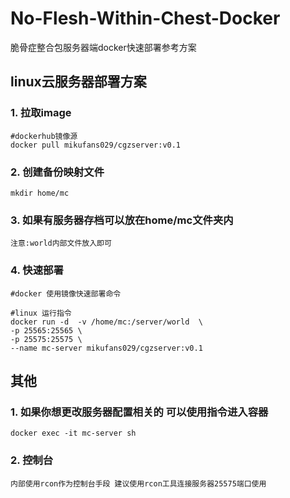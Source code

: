 # No-Flesh-Within-Chest-Docker
脆骨症整合包服务器端docker快速部署参考方案


## linux云服务器部署方案

### 1. 拉取image  
    #dockerhub镜像源
    docker pull mikufans029/cgzserver:v0.1


### 2. 创建备份映射文件

    mkdir home/mc

### 3. 如果有服务器存档可以放在home/mc文件夹内
    注意:world内部文件放入即可 

### 4. 快速部署
    #docker 使用镜像快速部署命令

    #linux 运行指令 
    docker run -d  -v /home/mc:/server/world  \
    -p 25565:25565 \
    -p 25575:25575 \
    --name mc-server mikufans029/cgzserver:v0.1


## 其他
### 1. 如果你想更改服务器配置相关的 可以使用指令进入容器
    docker exec -it mc-server sh

### 2. 控制台
    内部使用rcon作为控制台手段 建议使用rcon工具连接服务器25575端口使用
